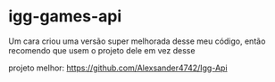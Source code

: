 # igg-games-api

Um cara criou uma versão super melhorada desse meu código, então recomendo que usem o projeto dele em vez desse 

projeto melhor: https://github.com/Alexsander4742/Igg-Api
